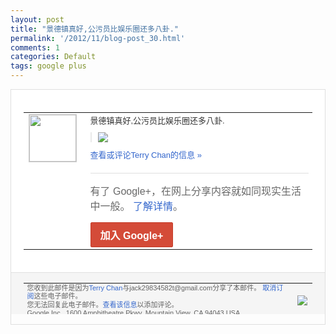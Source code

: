 ```yaml
---
layout: post
title: "景德镇真好,公污员比娱乐圈还多八卦."
permalink: '/2012/11/blog-post_30.html'
comments: 1
categories: Default
tags: google plus
---
```

<div style="border:solid 1px #dfdfdf;color:#686868;font:13px Arial"><div style="background-color:#fff;padding:20px;"><table cellpadding="0" cellspacing="0"><tr><td style="padding-right:15px;vertical-align:top"><a href="https://plus.google.com/_/notifications/emlink?emrecipient=110200756825219614165&amp;emid=COidl7S8-LMCFYI7QAodIUcAAA&amp;path=%2F108643996575278738906&amp;dt=1354339663076&amp;uob=8"><img height="75" src="https://lh3.googleusercontent.com/-KKRGTyJ5Bl0/AAAAAAAAAAI/AAAAAAAAEEY/jllxqER5dCk/s75-c-k-a/photo.jpg" style="border:solid 1px #cccccc;" width="75"/></a></td><td style="width:578px;color:#333;font:13px Arial;vertical-align:top"><div style="padding-bottom:10px">景德镇真好,公污员比娱乐圈还多八卦.</div><div style="margin-bottom:10px;padding-left:10px; border-left:2px solid #EAEAEA"><span style="margin-right:5px"><a href="https://plus.google.com/_/notifications/emlink?emrecipient=110200756825219614165&amp;emid=COidl7S8-LMCFYI7QAodIUcAAA&amp;path=%2F108643996575278738906%2Fposts%2FWT2Dquvn1PU%3Fgpinv%3DAMIXal8bN_QOx7I5MbSjTgVLlKrsBDJQJi0l5ILVQNaAfzcmzCD2pEq9Sb81a8jeCTUm7fmATWylJ7oIc9JseLG1Gb1J_PWEScB3UMHUaKx9C4zcTL7nAJI&amp;dt=1354339663076&amp;uob=8" style="color:#3366CC;text-decoration:none;"><img border="0" src="https://lh5.googleusercontent.com/-Th-IlOkI_vc/ULmUw0yM0oI/AAAAAAAAtjM/GJZzPYfg1zY/w160/QQ%25E6%2588%25AA%25E5%259B%25BE20121201132436.png" style="max-height:200px;max-width:275px"/></a></span></div><a href="https://plus.google.com/_/notifications/emlink?emrecipient=110200756825219614165&amp;emid=COidl7S8-LMCFYI7QAodIUcAAA&amp;path=%2F108643996575278738906%2Fposts%2FWT2Dquvn1PU%3Fgpinv%3DAMIXal8bN_QOx7I5MbSjTgVLlKrsBDJQJi0l5ILVQNaAfzcmzCD2pEq9Sb81a8jeCTUm7fmATWylJ7oIc9JseLG1Gb1J_PWEScB3UMHUaKx9C4zcTL7nAJI&amp;dt=1354339663076&amp;uob=8" style="color:#3366CC;text-decoration:none">查看或评论Terry Chan的信息 »</a><div style="margin-top:20px;border-top:solid 1px #dfdfdf"><div style="padding:15px 0;color:#686868;font:16px Arial">有了 Google+，在网上分享内容就如同现实生活中一般。 <a href="http://www.google.com/+/learnmore/" style="color:#3366CC;text-decoration:none">了解详情</a>。</div><a href="https://plus.google.com/_/notifications/emlink?emrecipient=110200756825219614165&amp;emid=COidl7S8-LMCFYI7QAodIUcAAA&amp;path=%2F%3Fgpinv%3DAMIXal8bN_QOx7I5MbSjTgVLlKrsBDJQJi0l5ILVQNaAfzcmzCD2pEq9Sb81a8jeCTUm7fmATWylJ7oIc9JseLG1Gb1J_PWEScB3UMHUaKx9C4zcTL7nAJI&amp;dt=1354339663076&amp;uob=8" style="display:inline-block;padding:7px 15px;background-color:#d44b38; color:#fff;font-size:16px; font-weight:bold;border-radius:2px;-webkit-border-radius:2px; -moz-border-radius:2px;border:solid 1px #c43b28; white-space:nowrap;text-decoration:none">加入 Google+</a></div></td></tr></table></div><div style="border-top:solid 1px #dfdfdf;padding:0 20px; background-color:#f5f5f5"><table cellpadding="0" cellspacing="0" style="height:50px"><tbody><tr><td style="vertical-align:middle;width:100%; color:#636363;font:11px Arial; line-height:120%">您收到此邮件是因为<a href="https://plus.google.com/_/notifications/emlink?emrecipient=110200756825219614165&amp;emid=COidl7S8-LMCFYI7QAodIUcAAA&amp;path=%2F108643996575278738906%3Fgpinv%3DAMIXal8bN_QOx7I5MbSjTgVLlKrsBDJQJi0l5ILVQNaAfzcmzCD2pEq9Sb81a8jeCTUm7fmATWylJ7oIc9JseLG1Gb1J_PWEScB3UMHUaKx9C4zcTL7nAJI&amp;dt=1354339663076&amp;uob=8" style="color:#3366CC;text-decoration:none">Terry Chan</a>与jack29834582t@gmail.com分享了本邮件。 <a href="https://plus.google.com/_/notifications/emlink?emrecipient=110200756825219614165&amp;emid=COidl7S8-LMCFYI7QAodIUcAAA&amp;path=%2F_%2Fnonplus%2Femailsettings%3Fgpinv%3DAMIXal8bN_QOx7I5MbSjTgVLlKrsBDJQJi0l5ILVQNaAfzcmzCD2pEq9Sb81a8jeCTUm7fmATWylJ7oIc9JseLG1Gb1J_PWEScB3UMHUaKx9C4zcTL7nAJI%26est%3DADH5u8X9fnZLalzgn0OEVmA_2hPgEH0SFCXtu5YbiheKBoV-mQUedoqbXaZb00vj-e5UDFeGGSqXRU34ZacRo7RglymmleY99IMvQj-e6WJLcVWenzU6u1bkI9V05n5cBotVDgvP_uVEi4tRhhL7Z2dIDRivJrmlDg&amp;dt=1354339663076&amp;uob=8" style="color:#3366CC;text-decoration:none">取消订阅</a>这些电子邮件。<br/>您无法回复此电子邮件。<a href="https://plus.google.com/_/notifications/emlink?emrecipient=110200756825219614165&amp;emid=COidl7S8-LMCFYI7QAodIUcAAA&amp;path=%2F108643996575278738906%2Fposts%2FWT2Dquvn1PU%3Fgpinv%3DAMIXal8bN_QOx7I5MbSjTgVLlKrsBDJQJi0l5ILVQNaAfzcmzCD2pEq9Sb81a8jeCTUm7fmATWylJ7oIc9JseLG1Gb1J_PWEScB3UMHUaKx9C4zcTL7nAJI&amp;dt=1354339663076&amp;uob=8" style="color:#3366CC;text-decoration:none">查看该信息</a>以添加评论。<br/>Google Inc., 1600 Amphitheatre Pkwy, Mountain View, CA 94043 USA<br/></td><td><img src="https://ssl.gstatic.com/s2/oz/images/notifications/logo/google-plus-6617a72bb36cc548861652780c9e6ff1.png"/></td></tr></tbody></table></div></div>